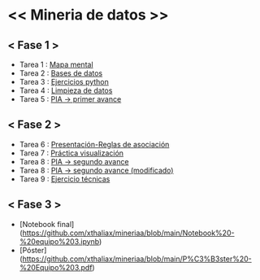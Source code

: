 # <<     Mineria de datos     >>

## <   Fase 1   >

- Tarea 1 : [Mapa mental](https://github.com/xthaliax/mineriaa/blob/main/MapaMental_1_1941494.pdf)
- Tarea 2 : [Bases de datos](https://github.com/claudiogaytan28/MineriaDeDatos/blob/main/EjercicioBD_Equipo3.pdf)
- Tarea 3 : [Ejercicios python](https://github.com/xthaliax/mineriaa/blob/main/Ej_Python_1941494.ipynb)
- Tarea 4 : [Limpieza de datos](https://github.com/claudiogaytan28/MineriaDeDatos/blob/main/Ej_Limpieza_Equipo3.ipynb)
- Tarea 5 : [PIA -> primer avance](https://github.com/xthaliax/mineriaa/blob/main/Avance1_PIA_Equipo3.ipynb)

## <   Fase 2   >

- Tarea 6 : [Presentación-Reglas de asociación](https://github.com/Ruy8/RuyAramis_Mineria/blob/main/Presentaci%C3%B3n_ReglasDeAsociaci%C3%B3n_Equipo3.pdf)
- Tarea 7 : [Práctica visualización](https://github.com/xthaliax/mineriaa/blob/main/Visualizacion_Equipo3.ipynb)
- Tarea 8 : [PIA -> segundo avance](https://github.com/claudiogaytan28/MineriaDeDatos/blob/main/Entrega2_Equipo3.ipynb)
- Tarea 8 : [PIA -> segundo avance (modificado)](https://github.com/claudiogaytan28/MineriaDeDatos/blob/main/Entrega2_Equipo3_Mod.ipynb)
- Tarea 9 : [Ejercicio técnicas](https://github.com/Ruy8/RuyAramis_Mineria/blob/main/Equipo3_T%C3%A9cnicas.ipynb)

## <  Fase 3 >
- [Notebook final] (https://github.com/xthaliax/mineriaa/blob/main/Notebook%20-%20equipo%203.ipynb)
- [Póster] (https://github.com/xthaliax/mineriaa/blob/main/P%C3%B3ster%20-%20Equipo%203.pdf)



